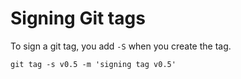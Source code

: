 # Signing Git tags

To sign a git tag, you add `-S` when you create the tag.

    git tag -s v0.5 -m 'signing tag v0.5'
